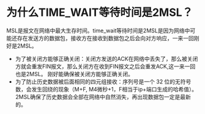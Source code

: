 # 为什么TIME_WAIT等待时间是2MSL？
MSL是报文在网络中最大生存时间。time_wait等待时间是2MSL是因为网络中可能还存在发送方的数据包，接收方在接收到数据包之后会向对方响应，一来一回刚好是2MSL。
* 为了被关闭方能够正确关闭：关闭方发送的ACK在网络中丢失了，那么被关闭方就会重发FIN报文，那么关闭方在收到FIN报文之后会重发ACK,这一来一回也是2MSL。 刚好能确保被关闭方能够正确关闭。
* 为了防止历史数据被后面相同的四元组接收：序列号是一个 32 位的无符号数，会发生回绕的现象（M+F, M4微秒+1，F相当于ip+端口生成的哈希值）。2MSL确保了历史数据会全部在网络中自然消失，再出现数据包一定是最新的。
